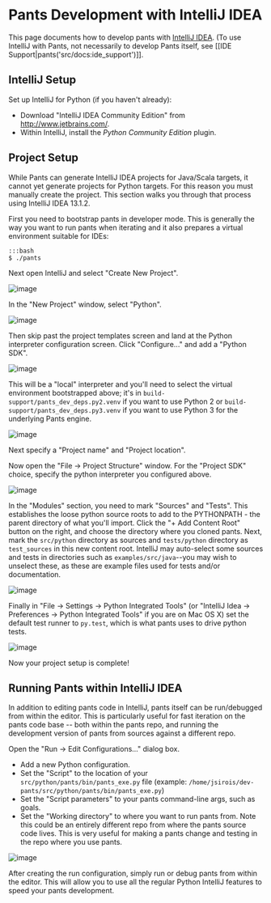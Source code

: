 Pants Development with IntelliJ IDEA
====================================

This page documents how to develop pants with [IntelliJ
IDEA](http://www.jetbrains.com/idea/). (To use IntelliJ with Pants, not
necessarily to develop Pants itself, see
[[IDE Support|pants('src/docs:ide_support')]].

IntelliJ Setup
--------------

Set up IntelliJ for Python (if you haven't already):

- Download "IntelliJ IDEA Community Edition" from <http://www.jetbrains.com/>.
- Within IntelliJ, install the *Python Community Edition* plugin.

Project Setup
-------------

While Pants can generate IntelliJ IDEA projects for Java/Scala targets,
it cannot yet generate projects for Python targets. For this reason you
must manually create the project. This section walks you through that
process using IntelliJ IDEA 13.1.2.

First you need to bootstrap pants in developer mode. This is generally
the way you want to run pants when iterating and it also prepares a
virtual environment suitable for IDEs:

    :::bash
    $ ./pants

Next open IntelliJ and select "Create New Project".

![image](images/intellij-new-project-1.png)

In the "New Project" window, select "Python".

![image](images/intellij-new-project-2.png)

Then skip past the project templates screen and land at the Python
interpreter configuration screen. Click "Configure..." and add a "Python
SDK".

![image](images/intellij-new-pythonsdk.png)

This will be a "local" interpreter and you'll need to select the virtual
environment bootstrapped above; it's in `build-support/pants_dev_deps.py2.venv` if you want to use Python 2 or `build-support/pants_dev_deps.py3.venv` if you want to use Python 3 for the underlying Pants engine.

![image](images/intellij-select-venv.png)

Next specify a "Project name" and "Project location".

Now open the "File -\> Project Structure" window. For the "Project SDK"
choice, specify the python interpreter you configured above.

![image](images/intellij-project-structure-project.png)

In the "Modules" section, you need to mark "Sources" and "Tests". This
establishes the loose python source roots to add to the PYTHONPATH - the
parent directory of what you'll import. Click the "+ Add Content Root"
button on the right, and choose the directory where you cloned pants.
Next, mark the `src/python` directory as sources and `tests/python`
directory as `test_sources` in this new content root. IntelliJ may
auto-select some sources and tests in directories such
as `examples/src/java`--you may wish to unselect these, as these are
example files used for tests and/or documentation.

![image](images/intellij-project-structure-modules-sources.png)

Finally in "File -\> Settings -\> Python Integrated Tools" (or "IntelliJ
Idea -\> Preferences -\> Python Integrated Tools" if you are on Mac OS
X) set the default test runner to `py.test`, which is what pants uses to
drive python tests.

![image](images/intellij-configure-tests.png)

Now your project setup is complete!

Running Pants within IntelliJ IDEA
----------------------------------

In addition to editing pants code in IntelliJ, pants itself can be
run/debugged from within the editor. This is particularly useful for
fast iteration on the pants code base -- both within the pants repo, and
running the development version of pants from sources against a
different repo.

Open the "Run -\> Edit Configurations..." dialog box.

-   Add a new Python configuration.
-   Set the "Script" to the location of your
    `src/python/pants/bin/pants_exe.py` file (example:
    `/home/jsirois/dev-pants/src/python/pants/bin/pants_exe.py`)
-   Set the "Script parameters" to your pants command-line args, such as
    goals.
-   Set the "Working directory" to where you want to run pants from.
    Note this could be an entirely different repo from where the pants
    source code lives. This is very useful for making a pants change and
    testing in the repo where you use pants.

![image](images/intellij-run.png)

After creating the run configuration, simply run or debug pants from
within the editor. This will allow you to use all the regular Python
IntelliJ features to speed your pants development.

